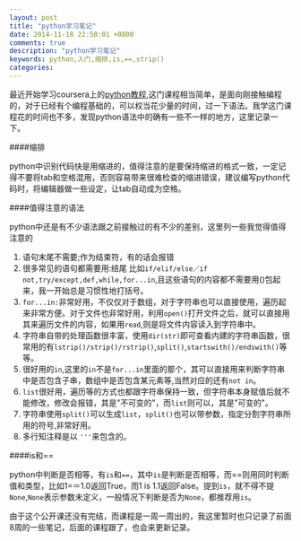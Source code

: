 ```yaml
---
layout: post
title: "python学习笔记"
date: 2014-11-18 22:50:01 +0800
comments: true
description: "python学习笔记"
keywords: python,入门,缩排,is,==,strip()
categories: 
---
```


最近开始学习coursera上的[python教程](https://class.coursera.org/pythonlearn-003),这门课程相当简单，是面向刚接触编程的，对于已经有个编程基础的，可以权当花少量的时间，过一下语法。我学这门课程花的时间也不多，发现python语法中的确有一些不一样的地方，这里记录一下。

####缩排

python中识别代码快是用缩进的，值得注意的是要保持缩进的格式一致，一定记得不要将tab和空格混用，否则容易带来很难检查的缩进错误，建议编写python代码时，将编辑器做一些设定，让tab自动成为空格。

<!--more-->

####值得注意的语法

python中还是有不少语法跟之前接触过的有不少的差别，这里列一些我觉得值得注意的

1. 语句末尾不需要;作为结束符，有的话会报错  
2. 很多常见的语句都需要用:结尾 比如`if/elif/else／if not,try/except,def,while,for...in`,且这些语句的内容都不需要用()包起来，我一开始总是习惯性地打括号。  
3. `for...in:`非常好用，不仅仅对于数组，对于字符串也可以直接使用，遍历起来非常方便。对于文件也非常好用，利用`open()`打开文件之后，就可以直接用其来遍历文件的内容，如果用`read`,则是将文件内容读入到字符串中。  
4. 字符串自带的处理函数很丰富，使用`dir(str)`即可查看内建的字符串函数，很常用的有`lstrip()/strip()/rstrip()`,`split()`,`startswith()/endswith()`等等。  
5. 很好用的`in`,这里的`in`不是`for...in`里面的那个，其可以直接用来判断字符串中是否包含子串，数组中是否包含某元素等,当然对应的还有`not in`。
6. `list`很好用，遍历等的方式也都跟字符串保持一致，但字符串本身赋值后就不能修改，修改会报错，其是"不可变的"，而`list`则可以，其是"可变的"。
7. 字符串使用`split()`可以生成`list`，`split()`也可以带参数，指定分割字符串所用的符号,非常好用。
8. 多行知注释是以	`'''`来包含的。

####is和==

python中判断是否相等，有`is`和`==`，其中`is`是判断是否相等，而==则用同时判断值和类型，比如1=＝1.0返回True，而1 is 1.1返回False。提到`is`，就不得不提`None`,`None`表示参数未定义，一般情况下判断是否为`None`，都推荐用`is`。

由于这个公开课还没有完结，而课程是一周一周出的，我这里暂时也只记录了前面8周的一些笔记，后面的课程跟了，也会来更新记录。
